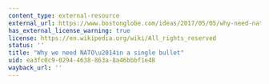 ```yaml
---
content_type: external-resource
external_url: https://www.bostonglobe.com/ideas/2017/05/05/why-need-nato-single-bullet/I2wR8DouAWk5DIkUwnoyWJ/story.html
has_external_license_warning: true
license: https://en.wikipedia.org/wiki/All_rights_reserved
status: ''
title: "Why we need NATO\u2014in a single bullet"
uid: ea3fc0c9-0294-4638-863a-8a46bbbf1e48
wayback_url: ''
---
```

